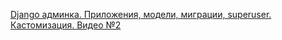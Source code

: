 [Django админка. Приложения, модели, миграции, superuser. Кастомизация. Видео №2](https://www.youtube.com/watch?v=KV7eeyqofOA)
